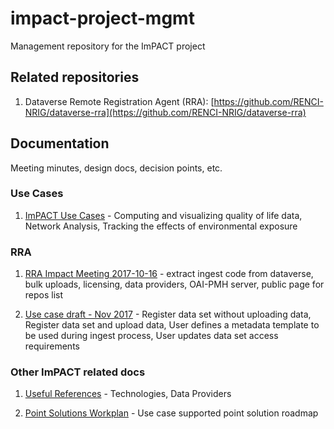 # impact-project-mgmt
Management repository for the ImPACT project


## Related repositories

1. Dataverse Remote Registration Agent (RRA): [https://github.com/RENCI-NRIG/dataverse-rra](https://github.com/RENCI-NRIG/dataverse-rra)

## Documentation

Meeting minutes, design docs, decision points, etc.

### Use Cases

1. [ImPACT Use Cases](https://docs.google.com/document/d/1aE_4eLkLG6u96jIInAueRbkg2FnMihVlIJHAabKBTKw) - Computing and visualizing quality of life data, Network Analysis, Tracking the effects of environmental exposure

### RRA

1. [RRA Impact Meeting 2017-10-16](https://docs.google.com/document/d/1yHYYWpOqKiq5CbEGetblA60oOViKb6GRgkHbXt2jdzU) - extract ingest code from dataverse, bulk uploads, licensing, data providers, OAI-PMH server, public page for repos list

2. [Use case draft - Nov 2017](https://docs.google.com/document/d/1jPnQ5sNftvcdCSY01ojqQ2jhW8WPqzmnv85x8qXcJC0) - Register data set without uploading data, Register data set and upload data, User defines a metadata template to be used during ingest process, User updates data set access requirements

### Other ImPACT related docs

1. [Useful References](https://docs.google.com/document/d/1zd5BZfg30KGycbGDtoZ7TtdysLsjJtn4Im1fGPCab70) - Technologies, Data Providers

1. [Point Solutions Workplan](https://docs.google.com/document/d/1tp7qRDfhwAnCMMqMRkywwnh9tpORudH-uFHZdK5TNks) - Use case supported point solution roadmap
